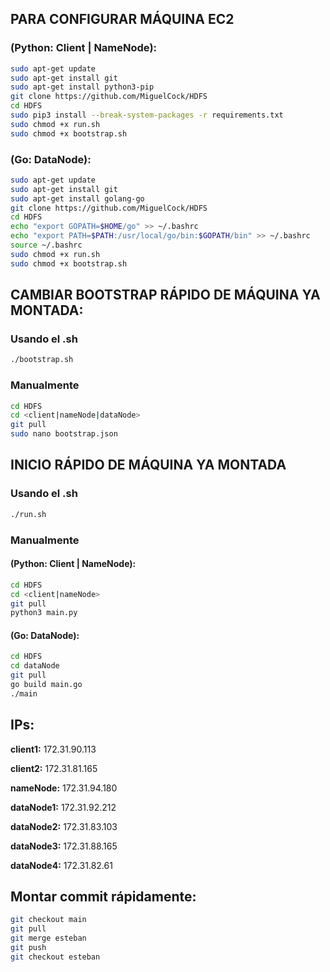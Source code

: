 ## PARA CONFIGURAR MÁQUINA EC2 

### (Python: Client | NameNode):
```bash
sudo apt-get update
sudo apt-get install git
sudo apt-get install python3-pip
git clone https://github.com/MiguelCock/HDFS
cd HDFS
sudo pip3 install --break-system-packages -r requirements.txt
sudo chmod +x run.sh
sudo chmod +x bootstrap.sh
```

### (Go: DataNode):
```bash
sudo apt-get update
sudo apt-get install git
sudo apt-get install golang-go
git clone https://github.com/MiguelCock/HDFS
cd HDFS
echo "export GOPATH=$HOME/go" >> ~/.bashrc
echo "export PATH=$PATH:/usr/local/go/bin:$GOPATH/bin" >> ~/.bashrc
source ~/.bashrc
sudo chmod +x run.sh
sudo chmod +x bootstrap.sh
```

## CAMBIAR BOOTSTRAP RÁPIDO DE MÁQUINA YA MONTADA:

### Usando el .sh
```bash
./bootstrap.sh
```

### Manualmente
```bash
cd HDFS
cd <client|nameNode|dataNode>
git pull
sudo nano bootstrap.json
```

## INICIO RÁPIDO DE MÁQUINA YA MONTADA 

### Usando el .sh
```bash
./run.sh
```

### Manualmente

#### (Python: Client | NameNode):
```bash
cd HDFS
cd <client|nameNode>
git pull
python3 main.py
```

#### (Go: DataNode):
```bash
cd HDFS
cd dataNode
git pull
go build main.go
./main
```

## IPs:  

**client1:** 
172.31.90.113

**client2:** 
172.31.81.165

**nameNode:** 
172.31.94.180

**dataNode1:** 
172.31.92.212

**dataNode2:** 
172.31.83.103

**dataNode3:** 
172.31.88.165

**dataNode4:** 
172.31.82.61


## Montar commit rápidamente:

```bash
git checkout main
git pull
git merge esteban
git push
git checkout esteban

```
